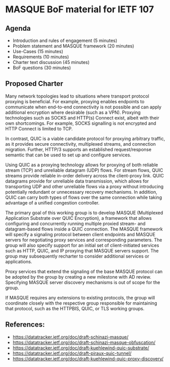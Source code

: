 # MASQUE BoF material for IETF 107 

## Agenda

- Introduction and rules of engagement (5 minutes)
- Problem statement and MASQUE framework (20 minutes)
- Use-Cases (15 minutes)
- Requirements (10 minutes)
- Charter text discussion (45 minutes)
- BoF questions (30 minutes)
  
## Proposed Charter

Many network topologies lead to situations where transport protocol proxying is beneficial. For example, proxying enables endpoints to communicate when end-to-end connectivity is not possible and can apply additional encryption where desirable (such as a VPN). Proxying technologies such as SOCKS and HTTP(s) Connect exist, albeit with their own shortcomings. For example, SOCKS signalling is not encrypted and HTTP Connect is limited to TCP.  

In contrast, QUIC is a viable candidate protocol for proxying arbitrary traffic, as it provides secure connectivity, multiplexed streams, and connection migration. Further, HTTP/3 supports an established request/response semantic that can be 
used to set up and configure services.

Using QUIC as a proxying technology allows for proxying of both reliable stream (TCP) and unreliable datagram (UDP) flows. For stream flows, QUIC streams provide reliable in-order delivery across the client-proxy link. QUIC datagrams provide for unreliable data transmission, which allows for transporting UDP and other unreliable flows via a proxy without introducing potentially redundant or unnecessary recovery mechanisms. In addition, QUIC can carry both types of flows over the same connection while taking advantage of a unified congestion controller.

The primary goal of this working group is to develop MASQUE (Multiplexed Application Substrate over QUIC Encryption), a framework that allows configuring and concurrently running multiple proxied stream- and datagram-based flows inside a QUIC connection. The MASQUE framework will specify a signaling protocol between client endpoints and MASQUE servers for negotiating proxy services and corresponding parameters. The group will also specify support for an initial set of client-initiated services such as HTTP, QUIC, and IP proxying that MASQUE servers support. The group may subsequently recharter to consider additional services or applications.

Proxy services that extend the signaling of the base MASQUE protocol can be adopted by the group by creating a new milestone with AD review. Specifying MASQUE server discovery mechanisms is out of scope for the group.

If MASQUE requires any extensions to existing protocols, the group will coordinate closely with the respective group responsible for maintaining that protocol, such as the HTTPBIS, QUIC, or TLS working groups.
    
## References:
- https://datatracker.ietf.org/doc/draft-schinazi-masque/
- https://datatracker.ietf.org/doc/draft-schinazi-masque-obfuscation/
- https://datatracker.ietf.org/doc/draft-kuehlewind-quic-substrate/
- https://datatracker.ietf.org/doc/draft-piraux-quic-tunnel/
- https://datatracker.ietf.org/doc/draft-kuehlewind-quic-proxy-discovery/
